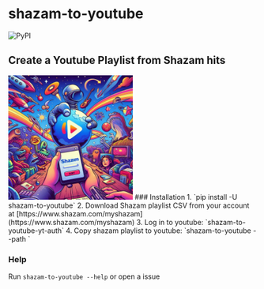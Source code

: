 # shazam-to-youtube
![PyPI](https://img.shields.io/pypi/v/shazam-to-youtube)
## Create a Youtube Playlist from Shazam hits
<img src="shazam-to-youtube.jpeg" width="50%">
### Installation
1. `pip install -U shazam-to-youtube`
2. Download Shazam playlist CSV from your account at [https://www.shazam.com/myshazam](https://www.shazam.com/myshazam)
3. Log in to youtube: `shazam-to-youtube-yt-auth`
4. Copy shazam playlist to youtube: `shazam-to-youtube --path <PATH_TO_SHAZAM_CSV>`

### Help
Run `shazam-to-youtube --help`
or open a issue
